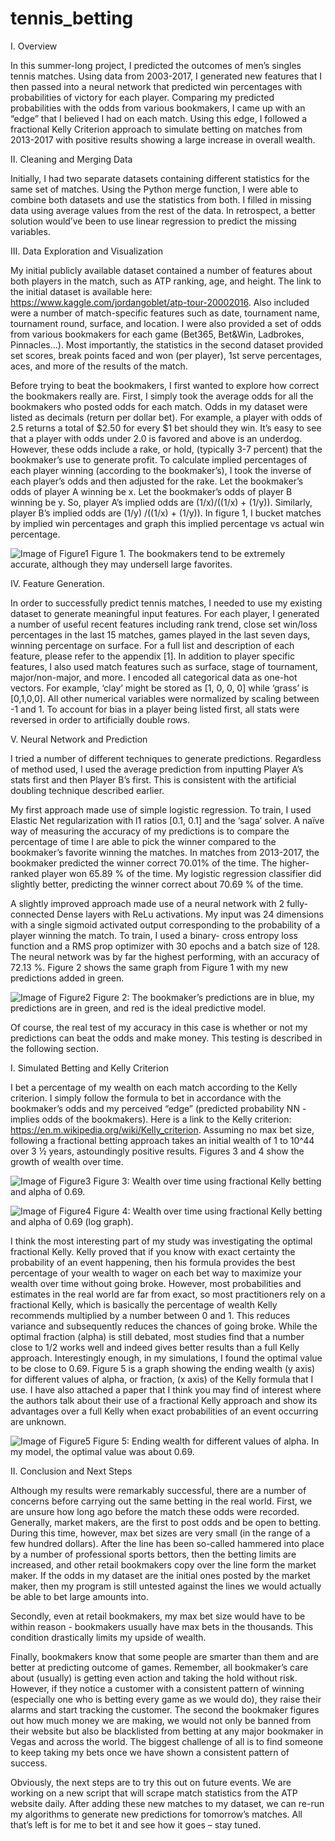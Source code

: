 # tennis_betting
I.	Overview

In this summer-long project, I predicted the outcomes of men’s singles tennis matches. Using data from 2003-2017, I generated new features that I then passed into a neural network that predicted win percentages with probabilities of victory for each player. Comparing my predicted probabilities with the odds from various bookmakers, I came up with an “edge” that I believed I had on each match. Using this edge, I followed a fractional Kelly Criterion approach to simulate betting on matches from 2013-2017 with positive results showing a large increase in overall wealth. 



II.	Cleaning and Merging Data

Initially, I had two separate datasets containing different statistics for the same set of matches. Using the Python merge function, I were able to combine both datasets and use the statistics from both. I filled in missing data using average values from the rest of the data. In retrospect, a better solution would’ve been to use linear regression to predict the missing variables. 


III.	Data Exploration and Visualization


My initial publicly available dataset contained a number of features about both players in the match, such as ATP ranking, age, and height. The link to the initial dataset is available here: https://www.kaggle.com/jordangoblet/atp-tour-20002016. Also included were a number of match-specific features such as date, tournament name, tournament round, surface, and location. I were also provided a set of odds from various bookmakers for each game (Bet365, Bet&Win, Ladbrokes, Pinnacles...). Most importantly, the statistics in the second dataset provided set scores, break points faced and won (per player), 1st serve percentages, aces, and more of the results of the match. 

Before trying to beat the bookmakers, I first wanted to explore how correct the bookmakers really are. First, I simply took the average odds for all the bookmakers who posted odds for each match. Odds in my dataset were listed as decimals (return per dollar bet). For example, a player with odds of 2.5 returns a total of $2.50 for every $1 bet should they win. It’s easy to see that a player with odds under 2.0 is favored and above is an underdog. However, these odds include a rake, or hold, (typically 3-7 percent) that the bookmaker’s use to generate profit. To calculate implied percentages of each player winning (according to the bookmaker’s), I took the inverse of each player’s odds and then adjusted for the rake. Let the bookmaker’s odds of player A winning be x. Let the bookmaker’s odds of player B winning be y. So, player A’s implied odds are (1/x)/((1/x) + (1/y)). Similarly, player B’s implied odds are (1/y) /((1/x) + (1/y)). In figure 1, I bucket matches by implied win percentages and graph this implied percentage vs actual win percentage. 

![Image of Figure1](https://github.com/rajdua22/tennis_betting/ReadMeFigures/Picture5.png)
Figure 1. The bookmakers tend to be extremely accurate, although they may undersell large favorites.

IV.	Feature Generation.

In order to successfully predict tennis matches, I needed to use my existing dataset to generate meaningful input features. For each player, I generated a number of useful recent features including rank trend, close set win/loss percentages in the last 15 matches, games played in the last seven days, winning percentage on surface. For a full list and description of each feature, please refer to the appendix [1]. In addition to player specific features, I also used match features such as surface, stage of tournament, major/non-major, and more. I encoded all categorical data as one-hot vectors. For example, ‘clay’ might be stored as [1, 0, 0, 0] while ‘grass’ is [0,1,0,0]. All other numerical variables were normalized by scaling between -1 and 1. To account for bias in a player being listed first, all stats were reversed in order to artificially double rows. 

V.	Neural Network and Prediction

I tried a number of different techniques to generate predictions. Regardless of method used, I used the average prediction from inputting Player A’s stats first and then Player B’s first. This is consistent with the artificial doubling technique described earlier.

My first approach made use of simple logistic regression. To train, I used Elastic Net regularization with l1 ratios [0.1, 0.1] and the ‘saga’ solver. A naïve way of measuring the accuracy of my predictions is to compare the percentage of time I are able to pick the winner compared to the bookmaker’s favorite winning the matches. In matches from 2013-2017, the bookmaker predicted the winner correct 70.01% of the time. The higher-ranked player won 65.89 % of the time. My logistic regression classifier did slightly better, predicting the winner correct about 70.69 % of the time. 

A slightly improved approach made use of a neural network with 2 fully-connected Dense layers with ReLu activations. My input was 24 dimensions with a single sigmoid activated output corresponding to the probability of a player winning the match. To train, I used a binary- cross entropy loss function and a RMS prop optimizer with 30 epochs and a batch size of 128. The neural network was by far the highest performing, with an accuracy of 72.13 %. Figure 2 shows the same graph from Figure 1 with my new predictions added in green. 

![Image of Figure2](https://github.com/rajdua22/tennis_betting/blob/master/ReadMeFigures/Picture1.png)
Figure 2: The bookmaker’s predictions are in blue, my predictions are in green, and red is the ideal predictive model.

Of course, the real test of my accuracy in this case is whether or not my predictions can beat the odds and make money. This testing is described in the following section.

I.	Simulated Betting and Kelly Criterion

I bet a percentage of my wealth on each match according to the Kelly criterion. I simply follow the formula to bet in accordance with the bookmaker’s odds and my perceived “edge” (predicted probability NN - implies odds of the bookmakers). Here is a link to the Kelly criterion: https://en.m.wikipedia.org/wiki/Kelly_criterion. Assuming no max bet size, following a fractional betting approach takes an initial wealth of 1 to 10^44 over 3 ½ years, astoundingly positive results. Figures 3 and 4 show the growth of wealth over time. 


 
![Image of Figure3](https://github.com/rajdua22/tennis_betting/blob/master/ReadMeFigures/Picture2.png)
Figure 3: Wealth over time using fractional Kelly betting and alpha of 0.69.

![Image of Figure4](https://github.com/rajdua22/tennis_betting/blob/master/ReadMeFigures/Picture3.png)
Figure 4: Wealth over time using fractional Kelly betting and alpha of 0.69 (log graph).


I think the most interesting part of my study was investigating the optimal fractional Kelly. Kelly proved that if you know with exact certainty the probability of an event happening, then his formula provides the best percentage of your wealth to wager on each bet way to maximize your wealth over time without going broke. However, most probabilities and estimates in the real world are far from exact, so most practitioners rely on a fractional Kelly, which is basically the percentage of wealth Kelly recommends multiplied by a number between 0 and 1. This reduces variance and subsequently reduces the chances of going broke. While the optimal fraction (alpha) is still debated, most studies find that a number close to 1/2 works well and indeed gives better results than a full Kelly approach. Interestingly enough, in my simulations, I found the optimal value to be close to 0.69.  Figure 5 is a graph showing the ending wealth (y axis) for different values of alpha, or fraction, (x axis) of the Kelly formula that I use. I have also attached a paper that I think you may find of interest where the authors talk about their use of a fractional Kelly approach and show its advantages over a full Kelly when exact probabilities of an event occurring are unknown. 


![Image of Figure5](https://github.com/rajdua22/tennis_betting/blob/master/ReadMeFigures/Picture4.png)
Figure 5: Ending wealth for different values of alpha. In my model, the optimal value was about 0.69.



II.	Conclusion and Next Steps

Although my results were remarkably successful, there are a number of concerns before carrying out the same betting in the real world. First, we are unsure how long ago before the match these odds were recorded. Generally, market makers, are the first to post odds and be open to betting. During this time, however, max bet sizes are very small (in the range of a few hundred dollars). After the line has been so-called hammered into place by a number of professional sports bettors, then the betting limits are increased, and other retail bookmakers copy over the line form the market maker. If the odds in my dataset are the initial ones posted by the market maker, then my program is still untested against the lines we would actually be able to bet large amounts into. 

Secondly, even at retail bookmakers, my max bet size would have to be within reason - bookmakers usually have max bets in the thousands. This condition drastically limits my upside of wealth. 

Finally, bookmakers know that some people are smarter than them and are better at predicting outcome of games. Remember, all bookmaker’s care about (usually) is getting even action and taking the hold without risk. However, if they notice a customer with a consistent pattern of winning (especially one who is betting every game as we would do), they raise their alarms and start tracking the customer. The second the bookmaker figures out how much money we are making, we would not only be banned from their website but also be blacklisted from betting at any major bookmaker in Vegas and across the world. The biggest challenge of all is to find someone to keep taking my bets once we have shown a consistent pattern of success.

Obviously, the next steps are to try this out on future events. We are working on a new script that will scrape match statistics from the ATP website daily.  After adding these new matches to my dataset, we can re-run my algorithms to generate new predictions for tomorrow’s matches. All that’s left is for me to bet it and see how it goes – stay tuned. 


